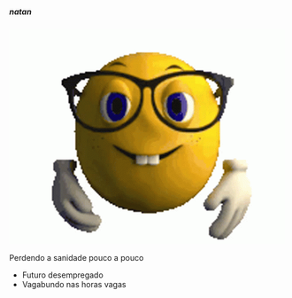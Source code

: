 ##### natan
![imagem](https://github.com/OmenSapienS/OmenSapienS/blob/main/nerd-emoji.gif?raw=true)

Perdendo a sanidade pouco a pouco
- Futuro desempregado
- Vagabundo nas horas vagas
